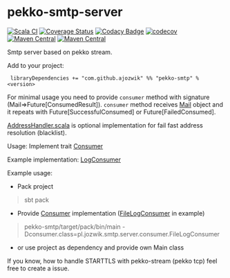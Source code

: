 # pekko-smtp-server

[![Scala CI](https://github.com/ajozwik/pekko-smtp-server/actions/workflows/scala.yml/badge.svg)](https://github.com/ajozwik/pekko-smtp-server/actions/workflows/scala.yml)
[![Coverage Status](https://coveralls.io/repos/github/ajozwik/pekko-smtp-server/badge.svg?branch=master)](https://coveralls.io/github/ajozwik/pekko-smtp-server?branch=master)
[![Codacy Badge](https://api.codacy.com/project/badge/Grade/4c70d8b812914b44ab7f398a49c1c533)](https://www.codacy.com/app/ajozwik/pekko-smtp-server?utm_source=github.com&amp;utm_medium=referral&amp;utm_content=ajozwik/pekko-smtp-server&amp;utm_campaign=Badge_Grade)
[![codecov](https://codecov.io/gh/ajozwik/pekko-smtp-server/graph/badge.svg?token=f5DwN4hYmt)](https://codecov.io/gh/ajozwik/pekko-smtp-server)
[![Maven Central](https://img.shields.io/maven-central/v/com.github.ajozwik/pekko-smtp_2.13.svg?label=latest%20release%20for%202.13)](http://search.maven.org/#search|ga|1|g%3A%22com.github.ajozwik%22%20AND%20a%3A%22pekko-smtp_2.13%22)
[![Maven Central](https://img.shields.io/maven-central/v/com.github.ajozwik/pekko-smtp_3.svg?label=latest%20release%20for%203)](http://search.maven.org/#search|ga|1|g%3A%22com.github.ajozwik%22%20AND%20a%3A%22pekko-smtp_3%22)

Smtp server based on pekko stream.

Add to your project:

```
 libraryDependencies += "com.github.ajozwik" %% "pekko-smtp" % <version>
```


For minimal usage you need to provide `consumer` method with signature (Mail=>Future[ConsumedResult]).
`consumer` method receives [Mail](/smtp-util/src/main/scala/pl/jozwik/smtp/util/Mail.scala) object and it repeats with Future[SuccessfulConsumed] or Future[FailedConsumed].

[AddressHandler.scala](/pekko-smtp/src/main/scala/pl/jozwik/smtp/server/AddressHandler.scala) is optional implementation for fail fast address resolution (blacklist).

Usage:
Implement trait [Consumer](/pekko-smtp/src/main/scala/pl/jozwik/smtp/server/consumer/Consumer.scala)

Example implementation:
[LogConsumer](/pekko-smtp/src/main/scala/pl/jozwik/smtp/server/consumer/LogConsumer.scala)

Example usage:

 - Pack project
> sbt pack
 - Provide [Consumer](/pekko-smtp/src/main/scala/pl/jozwik/smtp/server/consumer/Consumer.scala) implementation ([FileLogConsumer](/pekko-smtp/src/main/scala/pl/jozwik/smtp/server/consumer/FileLogConsumer.scala) in example)
> pekko-smtp/target/pack/bin/main -Dconsumer.class=pl.jozwik.smtp.server.consumer.FileLogConsumer

 - or use project as dependency and provide own Main class 
 
 
 If you know, how to handle STARTTLS with pekko-stream (pekko tcp) feel free to create a issue.
